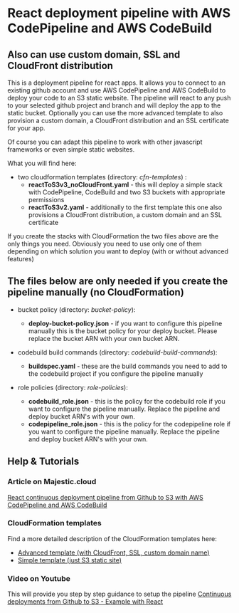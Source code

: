 # React deployment pipeline with AWS CodePipeline and AWS CodeBuild

## Also can use custom domain, SSL and CloudFront distribution

This is a deployment pipeline for react apps. 
It allows you to connect to an existing github account and use
AWS CodePipeline and AWS CodeBuild to deploy your code to an S3 static website.
The pipeline will react to any push to your selected github project and branch and will deploy 
the app to the static bucket. Optionally you can use the more advanced
template to also provision a custom domain, a CloudFront distribution
and an SSL certificate for your app. 

Of course you can adapt this pipeline to work with other javascript frameworks or even simple static websites.

What you will find here:

- two cloudformation templates (directory: _cfn-templates_) :
    -   **reactToS3v3_noCloudFront.yaml** - this will deploy a simple stack with CodePipeline, CodeBuild and two S3 buckets with appropriate permissions
    -   **reactToS3v2.yaml** - additionally to the first template this one also provisions a CloudFront distribution, a custom domain and an SSL certificate

If you create the stacks with CloudFormation the two files above are the only things you need. Obviously you need to use only one of them depending on which solution you want to deploy (with or without advanced features)

## The files below are only needed if you create the pipeline manually (no CloudFormation)  
  
- bucket policy (directory: _bucket-policy_):
    - **deploy-bucket-policy.json** - if you want to configure this pipeline manually this is the bucket policy for your deploy bucket. Please replace the bucket ARN with your own bucket ARN.
    
- codebuild build commands (directory: _codebuild-build-commands_):
    - **buildspec.yaml** - these are the build commands you need to add to the codebuild project if you configure the pipeline manually
    
- role policies (directory: _role-policies_):
    - **codebuild_role.json** - this is the policy for the codebuild role if you want to configure the pipeline manually. Replace the pipeline and deploy bucket ARN's with your own.
    - **codepipeline_role.json** - this is the policy for the codepipeline role if you want to configure the pipeline manually. Replace the pipeline and deploy bucket ARN's with your own.
  
## Help & Tutorials

### Article on Majestic.cloud
[React continuous deployment pipeline from Github to S3 with AWS CodePipeline and AWS CodeBuild](https://majestic.cloud/react-continuous-deployments-from-github-to-s3/)

### CloudFormation templates
Find a more detailed description of the CloudFormation templates here:

- [Advanced template (with CloudFront, SSL, custom domain name)](https://majestic.cloud/cfntemplate/advanced-react-continuous-deployment-pipeline-from-github-to-s3-with-aws-codepipeline-and-aws-codebuild/)
- [Simple template (just S3 static site)](https://majestic.cloud/cfntemplate/react-continuous-deployment-pipeline-from-github-to-s3-with-aws-codepipeline-and-aws-codebuild/)

### Video on Youtube
This will provide you step by step guidance to setup the pipeline
[Continuous deployments from Github to S3 - Example with React](https://youtu.be/5MMSBgaERyc)
